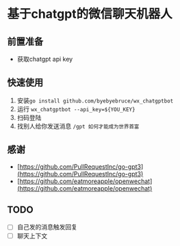 # 基于chatgpt的微信聊天机器人 

## 前置准备
* 获取chatgpt api key
 
## 快速使用
1. 安装`go install github.com/byebyebruce/wx_chatgptbot`
2. 运行 `wx_chatgptbot --api_key=${YOU_KEY}`
3. 扫码登陆
4. 找别人给你发送消息 `/gpt 如何才能成为世界首富`

## 感谢
* [https://github.com/PullRequestInc/go-gpt3](https://github.com/PullRequestInc/go-gpt3)
* [https://github.com/eatmoreapple/openwechat](https://github.com/eatmoreapple/openwechat)

## TODO
- [ ] 自己发的消息触发回复
- [ ] 聊天上下文